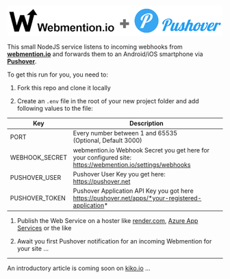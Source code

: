![alt text](logos.png)

This small NodeJS service listens to incoming webhooks from **[webmention.io](https://webmention.io/)** and forwards them to an Android/iOS smartphone via **[Pushover](https://pushover.net/)**.

To get this run for you, you need to:

1. Fork this repo and clone it locally

2. Create an `.env` file in the root of your new project folder and add following values to the file:

| Key | Description |
| --- | ----------- |
| PORT | Every number between 1 and 65535<br>(Optional, Default 3000)  |
| WEBHOOK_SECRET | webmention.io Webhook Secret you get here for your configured site:<br>https://webmention.io/settings/webhooks |
| PUSHOVER_USER | Pushover User Key you get here:<br> https://pushover.net |
| PUSHOVER_TOKEN | Pushover Application API Key you got here<br>https://pushover.net/apps/*your-registered-application* |

1. Publish the Web Service on a hoster like [render.com](https://render.com/), [Azure App Services](https://azure.microsoft.com/services/app-service/) or the like

2. Await you first Pushover notification for an incoming Webmention for your site ...

---

An introductory article is coming soon on [kiko.io](https://kiko.io) ...
